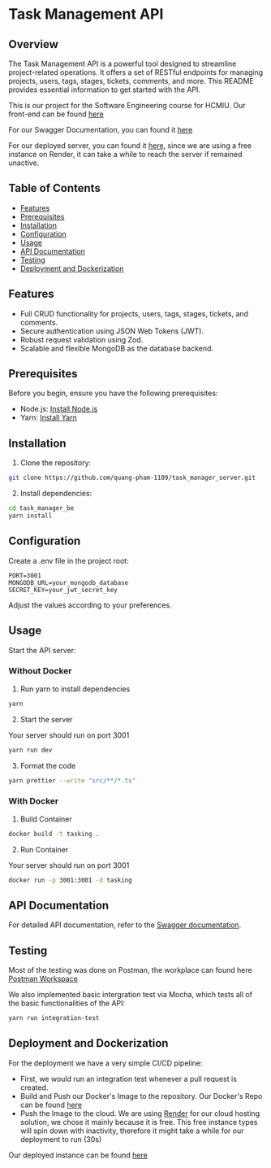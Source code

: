 # Task Management API

## Overview

The Task Management API is a powerful tool designed to streamline project-related operations. It offers a set of RESTful endpoints for managing projects, users, tags, stages, tickets, comments, and more. This README provides essential information to get started with the API.

This is our project for the Software Engineering course for HCMIU. Our front-end can be found [here](https://github.com/tpSpace/task_manager_fe)

For our Swagger Documentation, you can found it [here](https://app.swaggerhub.com/apis/QuangPham/tasKing/1.0.0#/)

For our deployed server, you can found it [here](https://taskings-docker-version.onrender.com/), since we are using a free instance on Render, it can take a while to reach the server if remained unactive.

## Table of Contents

- [Features](#features)
- [Prerequisites](#prerequisites)
- [Installation](#installation)
- [Configuration](#configuration)
- [Usage](#usage)
- [API Documentation](#api-documentation)
- [Testing](#testing)
- [Deployment and Dockerization](#deployment-and-dockerization)

## Features

- Full CRUD functionality for projects, users, tags, stages, tickets, and comments.
- Secure authentication using JSON Web Tokens (JWT).
- Robust request validation using Zod.
- Scalable and flexible MongoDB as the database backend.

## Prerequisites

Before you begin, ensure you have the following prerequisites:

- Node.js: [Install Node.js](https://nodejs.org/)
- Yarn: [Install Yarn](https://classic.yarnpkg.com/lang/en/docs/install/#windows-stable)

## Installation

1. Clone the repository:

 ```bash
 git clone https://github.com/quang-pham-1109/task_manager_server.git
```
   
2. Install dependencies:

```bash
cd task_manager_be
yarn install
```

## Configuration
Create a .env file in the project root:

```
PORT=3001
MONGODB_URL=your_mongodb_database
SECRET_KEY=your_jwt_secret_key
```
Adjust the values according to your preferences.

## Usage
Start the API server:

### Without Docker

1. Run yarn to install dependencies

```bash
yarn
```

2. Start the server

Your server should run on port 3001
```bash
yarn run dev
```

3. Format the code

```bash
yarn prettier --write "src/**/*.ts"
```

### With Docker

1. Build Container

```bash
docker build -t tasking .
```

2. Run Container

Your server should run on port 3001
```bash
docker run -p 3001:3001 -d tasking
```

## API Documentation
For detailed API documentation, refer to the [Swagger documentation](https://app.swaggerhub.com/apis/QuangPham/tasKing/1.0.0#/). 

## Testing
Most of the testing was done on Postman, the workplace can found here [Postman Workspace](https://www.postman.com/lively-trinity-614277/workspace/task-manager-project/overview)

We also implemented basic intergration test via Mocha, which tests all of the basic functionalities of the API:

```bash
yarn run integration-test
```

## Deployment and Dockerization
For the deployment we have a very simple CI/CD pipeline:
- First, we would run an integration test whenever a pull request is created.
- Build and Push our Docker's Image to the repository. Our Docker's Repo can be found [here](https://hub.docker.com/r/quangpham09112003/tasking) 
- Push the Image to the cloud. We are using [Render](https://render.com/) for our cloud hosting solution, we chose it mainly because it is free. This free instance types will spin down with inactivity, therefore it might take a while for our deployment to run (30s)

Our deployed instance can be found [here](https://taskings-docker-version.onrender.com/)

